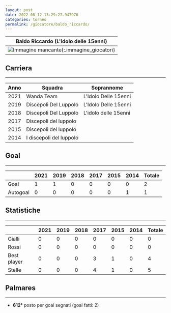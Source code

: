 ```yaml
---
layout: post
date: 2022-08-12 13:29:27.947976
categories: torneo
permalink: /giocatore/baldo_riccardo/
---
```

<link rel='stylesheets' href='./../assets/giocatori.css'>

| Baldo Riccardo (L'idolo delle 15enni) |
|:-----:|
| ![Immagine mancante]('./../../assets/giocatori/baldo_riccardo.png){:.immagine_giocatori} |


## Carriera
----

|Anno|Squadra|Soprannome|
|:---:|---|---|
|2021|Wanda Team|L'Idolo Delle 15enni|
|2019|Discepoli Del Luppolo|L'Idolo Delle 15enni|
|2018|Discepoli Del Luppolo|L'idolo delle 15enni|
|2017|Discepoli del luppolo||
|2015|Discepoli del luppolo||
|2014|I discepoli del luppolo||


## Goal
----

| |2021|2019|2018|2017|2015|2014| Totale |
|---|---|---|---|---|---|---|---|
|Goal|1|1|0|0|0|0|2|
|Autogoal|0|0|0|0|0|1|1|


## Statistiche
----

| |2021|2019|2018|2017|2015|2014| Totale |
|---|---|---|---|---|---|---|---|
|Gialli|0|0|0|0|0|0|0|
|Rossi|0|0|0|0|0|0|0|
|Best player|0|0|0|3|1|0|4|
|Stelle|0|0|0|4|1|0|5|


## Palmares
----

- **612°** posto per goal segnati (goal fatti: 2)
